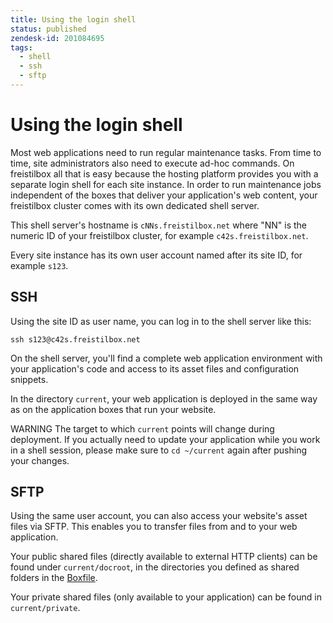 ```yaml
---
title: Using the login shell
status: published
zendesk-id: 201084695
tags:
  - shell
  - ssh
  - sftp
---
```


# Using the login shell

Most web applications need to run regular maintenance tasks. From time to time,
site administrators also need to execute ad-hoc commands. On freistilbox all
that is easy because the hosting platform provides you with a separate login
shell for each site instance. In order to run maintenance jobs independent of
the boxes that deliver your application's web content, your freistilbox cluster
comes with its own dedicated shell server.

This shell server's hostname is `cNNs.freistilbox.net` where "NN" is the numeric
ID of your freistilbox cluster, for example `c42s.freistilbox.net`.

Every site instance has its own user account named after its site ID, for
example `s123`.

## SSH

Using the site ID as user name, you can log in to the shell server like this:

    ssh s123@c42s.freistilbox.net

On the shell server, you'll find a complete web application environment with
your application's code and access to its asset files and configuration
snippets.

In the directory `current`, your web application is deployed in the same way as
on the application boxes that run your website.

<span class="label warning">WARNING</span> The target to which `current` points
will change during deployment. If you actually need to update your application
while you work in a shell session, please make sure to `cd ~/current` again
after pushing your changes.

## SFTP

Using the same user account, you can also access your website's asset files via
SFTP. This enables you to transfer files from and to your web application.

Your public shared files (directly available to external HTTP clients) can be
found under `current/docroot`, in the directories you defined as shared folders
in the [Boxfile][1].

Your private shared files (only available to your application) can be found in
`current/private`.

[1]: /important_details/boxfile.html
